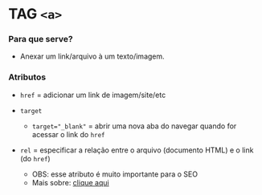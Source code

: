 # TAG `<a>`

### Para que serve?

* Anexar um link/arquivo à um texto/imagem.

### Atributos

*  `href` = adicionar um link de imagem/site/etc
 
*  `target`
    * `target="_blank"` = abrir uma nova aba do navegar quando for acessar o link do `href`
   
* `rel` = especificar a relação entre o arquivo (documento HTML) e o link (do `href`)
    * OBS: esse atributo é muito importante para o SEO 
    * Mais sobre: [clique aqui](https://developers.google.com/search/docs/advanced/appearance/qualify-outbound-links?hl=pt-br)
